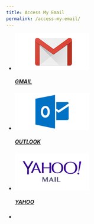 ```yaml
---
title: Access My Email
permalink: /access-my-email/
---
```


<div>  
   <ul class="block-grid">  
    <li class="grid-item" >
        <a href="https://mail.google.com"><img src= "/images/grid/GMAIL.png" alt="GMAIL" />
          <h5>GMAIL</h5>                   
        </a>        
    </li> 
    <li class="grid-item" >
        <a href="https://outlook.live.com/"><img src= "/images/grid/OUTLOOK.png" alt="OUTLOOK" />
          <h5>OUTLOOK</h5>                   
        </a>        
    </li> 
    <li class="grid-item" >
        <a href="https://sg.mail.yahoo.com/"><img src= "/images/grid/YAHOO.png" alt="YAHOO" />
          <h5>YAHOO</h5>                   
        </a>        
    </li>
    <li class="grid-item filler"></li>
  </ul>
</div>
